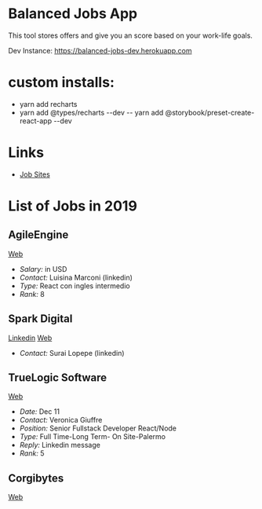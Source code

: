 
# Balanced Jobs App

This tool stores offers and give you an score based on your work-life goals. 

Dev Instance: https://balanced-jobs-dev.herokuapp.com


# custom installs:
- yarn add recharts 
- yarn add @types/recharts --dev
-- yarn add @storybook/preset-create-react-app --dev

# Links

- [Job Sites](/JOBSITES.md)

# List of Jobs in 2019


AgileEngine
-----
[Web](https://agileengine.com)

- *Salary:* in USD
- *Contact:* Luisina Marconi (linkedin)
- *Type:* React con ingles intermedio
- *Rank:* 8

Spark Digital
-----

[Linkedin](https://www.linkedin.com/company/sparkdigital/)
[Web](https://sparkdigital.com/careers/open-positions)

- *Contact:* Surai Lopepe (linkedin)

TrueLogic Software
-----
[Web](https://www.truelogicsoftware.com/careers/)
- *Date:* Dec 11
- *Contact:* Veronica Giuffre
- *Position:* Senior Fullstack Developer React/Node
- *Type:* Full Time-Long Term- On Site-Palermo
- *Reply:* Linkedin message
- *Rank:* 5

Corgibytes
-----
[Web](https://corgibytes.com/hiring-process/)

